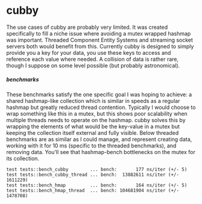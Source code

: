 # cubby

The use cases of cubby are probably very limited. It was created specifically to fill a niche issue where avoiding a mutex wrapped hashmap was important. Threaded Component Entity Systems and streaming socket servers both would benefit from this. Currently cubby is designed to simply provide you a key for your data, you use these keys to access and reference each value where needed. A collision of data is rather rare, though I suppose on some level possible (but probably astronomical).

##### benchmarks

These benchmarks satisfy the one specific goal I was hoping to achieve: a shared hashmap-like collection which is similar in speeds as a regular hashmap but greatly reduced thread contention. Typically I would choose to wrap something like this in a mutex, but this shows poor scalability when multiple threads needs to operate on the hashmap. cubby solves this by wrapping the elements of what would be the key-value in a mutex but keeping the collection itself external and fully visible. Below threaded benchmarks are as similar as I could manage, and represent creating data, working with it for 10 ms (specific to the threaded benchmarks), and removing data. You'll see that hashmap-bench bottlenecks on the mutex for its collection.

```
test tests::bench_cubby        ... bench:       177 ns/iter (+/- 5)
test tests::bench_cubby_thread ... bench:  13882611 ns/iter (+/- 1611229)
test tests::bench_hmap         ... bench:       164 ns/iter (+/- 5)
test tests::bench_hmap_thread  ... bench: 104681904 ns/iter (+/- 1478708)
```
